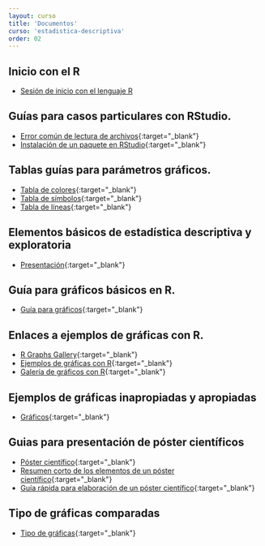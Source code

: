 ```yaml
---
layout: curso
title: 'Documentos'
curso: 'estadistica-descriptiva'
order: 02
---
```


## Inicio con el R
- [Sesión de inicio con el lenguaje R](inicioR.html)

## Guías para casos particulares con RStudio.
- [Error común de lectura de archivos](/estadistica-descriptiva/documentos/ErrorComun.pdf){:target="_blank"}
- [Instalación de un paquete en RStudio](/estadistica-descriptiva/documentos/instalapaquete.pdf){:target="_blank"}

## Tablas guías para parámetros gráficos.
- [Tabla de colores](/estadistica-descriptiva/documentos/ColorChart.pdf){:target="_blank"}
- [Tabla de símbolos](/estadistica-descriptiva/documentos/points.png){:target="_blank"}
- [Tabla de líneas](/estadistica-descriptiva/documentos/lines.png){:target="_blank"}

## Elementos básicos de estadística descriptiva y exploratoria
- [Presentación](./documentos/explora1.html){:target="_blank"}

## Guía para gráficos básicos en R.
- [Guía para gráficos](/estadistica-descriptiva/documentos/grafi3.pdf){:target="_blank"}

## Enlaces a ejemplos de gráficas con R.
- [R Graphs Gallery](http://scs.math.yorku.ca/index.php/R_Graphs_Gallery){:target="_blank"}
- [Ejemplos de gráficas con R](http://zoonek2.free.fr/UNIX/48_R/03.html){:target="_blank"}
- [Galería de gráficos con R](http://rgraphgallery.blogspot.com/){:target="_blank"}

## Ejemplos de gráficas inapropiadas y apropiadas
- [Gráficos](/estadistica-descriptiva/graficas/){:target="_blank"}

## Guias para presentación de póster científicos
   - [Póster científico](/estadistica-descriptiva/documentos/DocumentoPrincipalEGuardiola_poster_cientifico.pdf){:target="_blank"}
   - [Resumen corto de los elementos de un póster científico](/estadistica-descriptiva/documentos/mgi20400.pdf){:target="_blank"}
   - [Guía rápida para elaboración de un póster científico](/estadistica-descriptiva/documentos/poster-1209925152397079-9.pdf){:target="_blank"}

## Tipo de gráficas comparadas
- [Tipo de gráficas](/estadistica-descriptiva/documentos/graficasBarras_pastel.pdf){:target="_blank"}

